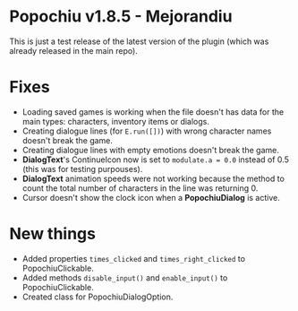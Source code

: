 # Popochiu v1.8.5 - Mejorandiu

This is just a test release of the latest version of the plugin (which was already released in the main repo).

# Fixes

- Loading saved games is working when the file doesn't has data for the main types: characters, inventory items or dialogs.
- Creating dialogue lines (for `E.run([])`) with wrong character names doesn't break the game.
- Creating dialogue lines with empty emotions doesn't break the game.
- **DialogText**'s ContinueIcon now is set to `modulate.a = 0.0` instead of 0.5 (this was for testing purpouses).
- **DialogText** animation speeds were not working because the method to count the total number of characters in the line was returning 0.
- Cursor doesn't show the clock icon when a **PopochiuDialog** is active.

# New things

- Added properties `times_clicked` and `times_right_clicked` to PopochiuClickable.
- Added methods `disable_input()` and `enable_input()` to PopochiuClickable.
- Created class for PopochiuDialogOption.